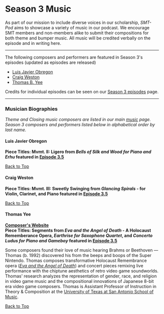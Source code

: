 <div class="hero-image" style="background-image: url('/images/pexels-kai-pilger-1132147.jpg');" alt="Headphones on a keyboard. Credit: Photo by Kai Pilger">
  <div class="hero-text" style = "left:150px">
    <h1>Season 3 Music</h1>
  </div>
</div>

As part of our mission to include diverse voices in our scholarship, _SMT-Pod_ aims to showcase a variety of music in our podcast. We encourage SMT members and non-members alike to submit their compositions for both theme and bumper music. All music will be credited verbally on the episode and in writing here.

<hr>
<div id="s3features">
<p>The following composers and performers are featured in Season 3's episodes (updated as episodes are released)</p>
<ul>
<li><a href="#obregon">Luis Javier Obregon</a></li>
<li><a href="#weston">Craig Weston</a></li>
<li><a href="#yee">Thomas B. Yee</a></li>
</ul>

<p>Credits for individual episodes can be seen on our <a href="/episodes/season03">Season 3 episodes</a> page.</p>
<hr>
<div id="s3composerbios">
<h3>Musician Biographies</h3>
<p><em>Theme and Closing music composers are listed in our main <a href="/music#composerbios">music</a> page. Season 3 composers and performers listed below in alphabetical order by last name.</em></p>


<div class="biobox" id="obregon">
<a name="obregon"></a>
<h4><strong>Luis Javier Obregon</strong></h4>
<p style="font-size: 14px; font-weight: bold;">
Piece Titles: Mvmt. II: Ligero from <em>Bells of Silk and Wood for Piano and Erhu</em> featured in <a href="/episodes/season03/#e3.5">Episode 3.5</a><br/>
</p>
<a class="to-top" href="#top">Back to Top</a>
</div>

<div class="biobox" id="weston">
<a name="weston"></a>
<h4><strong>Craig Weston</strong></h4>
<p style="font-size: 14px; font-weight: bold;">
Piece Titles: Mvmt. III: Sweetly Swinging from <em>Glancing Spirals</em> - for Violin, Clarinet, and Piano featured in <a href="/episodes/season03/#e3.5">Episode 3.5</a><br/>
</p>
<a class="to-top" href="#top">Back to Top</a>
</div>

<div class="biobox" id="yee">
<a name="yee"></a>
<h4><strong>Thomas Yee</strong></h4>
<p style="font-size: 14px; font-weight: bold;"><a href="https://www.thomasbyee.com" target="_blank">Composer's Website</a><br/>
Piece Titles: Segments from <em>Eva and the Angel of Death</em> - A Holocaust Rememberance Opera, <em>Earthrise for Saxophone Quartet</em>, and <em>Concerto Ludus for Piano and Gameboy</em> featured in <a href="/episodes/season03/#e3.5">Episode 3.5</a><br/>
</p>
<p>Some composers found their love of music hearing Brahms or Beethoven — Thomas (b. 1992) discovered his from the beeps and boops of the Super Nintendo. Thomas composes transformative Holocaust Remembrance opera (<em><a href="https://vimeo.com/793376598" target="_blank">Eva and the Angel of Death</a></em>) and concert pieces remixing live performance with the chiptune aesthetics of retro video game soundworlds. Thomas' research analyzes the representation of gender, race, and religion in video game music and the compositional innovations of Japanese 8-bit era video game composers. Thomas is Assistant Professor of Instruction in Theory & Composition at the <a href="https://colfa.utsa.edu/music/" target="_blank">University of Texas at San Antonio School of Music</a>.
</p>
<a class="to-top" href="#top">Back to Top</a>
</div>

</div>
</div>
